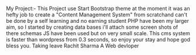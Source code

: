 My Project:-
     This Project use Start Bootstrap theme at the moment it was an hefty job to create a "Content Management System" from scratchand can't be done by a self learning and no earning student
	 PHP have been my larger aim, so I started by creating data bases i'll attach some screen shots of there schemas
	 JS have been used but on very small scale. This cms system is faster than wordpress from 0.3 seconds, so enjoy your stay and hope god bless you.
	 Taking leave
	       Rachit Sharma
		   A Web devloper